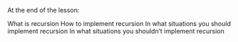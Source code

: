 At the end of the lesson:

What is recursion
How to implement recursion
In what situations you should implement recursion
In what situations you shouldn’t implement recursion
